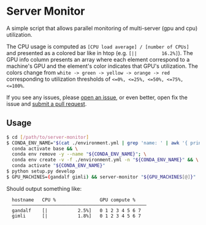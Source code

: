 # Server Monitor
A simple script that allows parallel monitoring of multi-server (gpu and cpu) utilization.

The CPU usage is computed as `[CPU load average] / [number of CPUs]` and presented as a colored bar like in htop (e.g. `[||         16.2%]`). The GPU info column presents an array where each element correspond to a machine's GPU and the element's color indicates that GPU's utilization. The colors change from `white -> green -> yellow -> orange -> red` corresponding to utilization thresholds of `<=0%, <=25%, <=50%, <=75%, <=100%`.

If you see any issues, please [open an issue](../../issues/new), or even better, open fix the issue and [submit a pull request](../../compare).

## Usage

``` sh
$ cd [/path/to/server-monitor]
$ CONDA_ENV_NAME="$(cat ./environment.yml | grep 'name: ' | awk '{ print $2}')" && \
  conda activate base && \
  conda env remove -y --name "${CONDA_ENV_NAME}"; \
  conda env create -v -f ./environment.yml -n "${CONDA_ENV_NAME}" && \
  conda activate "${CONDA_ENV_NAME}"
$ python setup.py develop
$ GPU_MACHINES=(gandalf gimli) && server-monitor "${GPU_MACHINES[@]}"
```

Should output something like:
```
  hostname   CPU %                GPU compute %
  ─────────────────────────────────────────────────
  gandalf    [|           2.5%]   0 1 2 3 4 5 6 7
  gimli      [|           1.8%]   0 1 2 3 4 5 6 7
```
